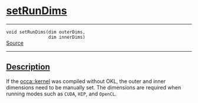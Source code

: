 
<h1 id="set-run-dims">
 <a href="#/api/kernel/setRunDims" class="anchor">
   <span>setRunDims</span>
  </a>
</h1>

<div class="signature">

<hr>

  <div class="definition-container">
    <div class="definition">
      <code><span class="token keyword">void</span> setRunDims(<span class="token keyword">dim</span> outerDims,
                <span class="token keyword">dim</span> innerDims)</code>
      <div class="flex-spacing"></div>
      <a href="https://github.com/libocca/occa/blob/7d325d3f/include/occa/core/kernel.hpp#L237" target="_blank">Source</a>
    </div>
    
  </div>

  <hr>
</div>


<h2 id="description">
 <a href="#/api/kernel/setRunDims?id=description" class="anchor">
   <span>Description</span>
  </a>
</h2>

If the [occa::kernel](/api/kernel/) was compiled without OKL, the outer and inner dimensions
need to be manually set.
The dimensions are required when running modes such as `CUDA`, `HIP`, and `OpenCL`.
